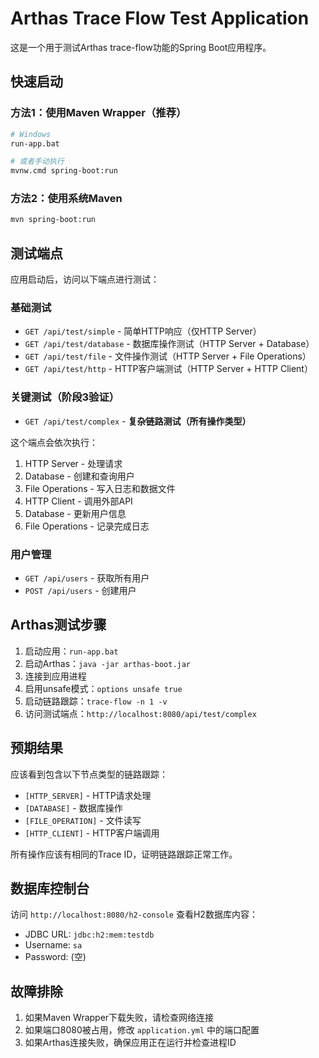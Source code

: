 # Arthas Trace Flow Test Application

这是一个用于测试Arthas trace-flow功能的Spring Boot应用程序。

## 快速启动

### 方法1：使用Maven Wrapper（推荐）
```bash
# Windows
run-app.bat

# 或者手动执行
mvnw.cmd spring-boot:run
```

### 方法2：使用系统Maven
```bash
mvn spring-boot:run
```

## 测试端点

应用启动后，访问以下端点进行测试：

### 基础测试
- `GET /api/test/simple` - 简单HTTP响应（仅HTTP Server）
- `GET /api/test/database` - 数据库操作测试（HTTP Server + Database）
- `GET /api/test/file` - 文件操作测试（HTTP Server + File Operations）
- `GET /api/test/http` - HTTP客户端测试（HTTP Server + HTTP Client）

### 关键测试（阶段3验证）
- `GET /api/test/complex` - **复杂链路测试（所有操作类型）**

这个端点会依次执行：
1. HTTP Server - 处理请求
2. Database - 创建和查询用户
3. File Operations - 写入日志和数据文件
4. HTTP Client - 调用外部API
5. Database - 更新用户信息
6. File Operations - 记录完成日志

### 用户管理
- `GET /api/users` - 获取所有用户
- `POST /api/users` - 创建用户

## Arthas测试步骤

1. 启动应用：`run-app.bat`
2. 启动Arthas：`java -jar arthas-boot.jar`
3. 连接到应用进程
4. 启用unsafe模式：`options unsafe true`
5. 启动链路跟踪：`trace-flow -n 1 -v`
6. 访问测试端点：`http://localhost:8080/api/test/complex`

## 预期结果

应该看到包含以下节点类型的链路跟踪：
- `[HTTP_SERVER]` - HTTP请求处理
- `[DATABASE]` - 数据库操作
- `[FILE_OPERATION]` - 文件读写
- `[HTTP_CLIENT]` - HTTP客户端调用

所有操作应该有相同的Trace ID，证明链路跟踪正常工作。

## 数据库控制台

访问 `http://localhost:8080/h2-console` 查看H2数据库内容：
- JDBC URL: `jdbc:h2:mem:testdb`
- Username: `sa`
- Password: (空)

## 故障排除

1. 如果Maven Wrapper下载失败，请检查网络连接
2. 如果端口8080被占用，修改 `application.yml` 中的端口配置
3. 如果Arthas连接失败，确保应用正在运行并检查进程ID
